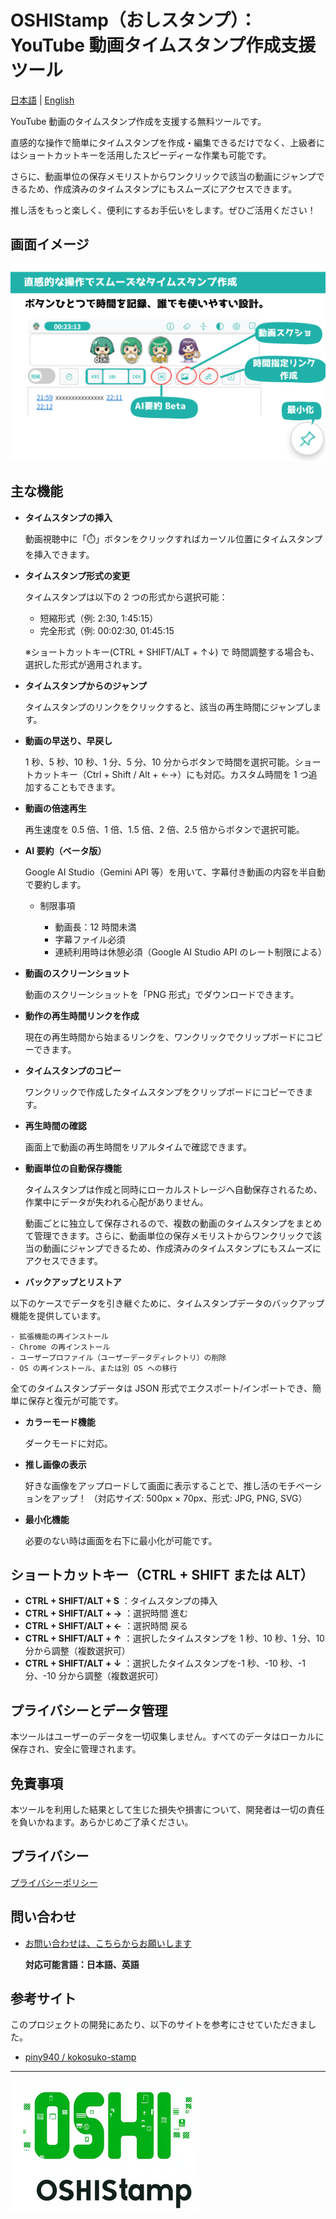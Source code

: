 # OSHIStamp（おしスタンプ）：YouTube 動画タイムスタンプ作成支援ツール

[日本語](README.md) | [English](README-EN.md)

YouTube 動画のタイムスタンプ作成を支援する無料ツールです。

直感的な操作で簡単にタイムスタンプを作成・編集できるだけでなく、上級者にはショートカットキーを活用したスピーディーな作業も可能です。

さらに、動画単位の保存メモリストからワンクリックで該当の動画にジャンプできるため、作成済みのタイムスタンプにもスムーズにアクセスできます。

推し活をもっと楽しく、便利にするお手伝いをします。ぜひご活用ください！

## 画面イメージ

![alt text](./images/image-screen.png)

## 主な機能

- **タイムスタンプの挿入**

  動画視聴中に「⏱️」ボタンをクリックすればカーソル位置にタイムスタンプを挿入できます。

- **タイムスタンプ形式の変更**

  タイムスタンプは以下の 2 つの形式から選択可能：

  - 短縮形式（例: 2:30, 1:45:15）
  - 完全形式（例: 00:02:30, 01:45:15

  ※ショートカットキー(CTRL + SHIFT/ALT + ↑↓) で 時間調整する場合も、選択した形式が適用されます。

- **タイムスタンプからのジャンプ**

  タイムスタンプのリンクをクリックすると、該当の再生時間にジャンプします。

- **動画の早送り、早戻し**

  1 秒、5 秒、10 秒、1 分、5 分、10 分からボタンで時間を選択可能。ショートカットキー（Ctrl + Shift / Alt + ←→）にも対応。カスタム時間を 1 つ追加することもできます。

- **動画の倍速再生**

  再生速度を 0.5 倍、1 倍、1.5 倍、2 倍、2.5 倍からボタンで選択可能。

- **AI 要約（ベータ版）**

  Google AI Studio（Gemini API 等）を用いて、字幕付き動画の内容を半自動で要約します。

  - 制限事項

    - 動画長：12 時間未満
    - 字幕ファイル必須
    - 連続利用時は休憩必須（Google AI Studio API のレート制限による）

- **動画のスクリーンショット**

  動画のスクリーンショットを「PNG 形式」でダウンロードできます。

- **動作の再生時間リンクを作成**

  現在の再生時間から始まるリンクを、ワンクリックでクリップボードにコピーできます。

- **タイムスタンプのコピー**

  ワンクリックで作成したタイムスタンプをクリップボードにコピーできます。

- **再生時間の確認**

  画面上で動画の再生時間をリアルタイムで確認できます。

- **動画単位の自動保存機能**

  タイムスタンプは作成と同時にローカルストレージへ自動保存されるため、作業中にデータが失われる心配がありません。

  動画ごとに独立して保存されるので、複数の動画のタイムスタンプをまとめて管理できます。さらに、動画単位の保存メモリストからワンクリックで該当の動画にジャンプできるため、作成済みのタイムスタンプにもスムーズにアクセスできます。

- **バックアップとリストア**

以下のケースでデータを引き継ぐために、タイムスタンプデータのバックアップ機能を提供しています。

    - 拡張機能の再インストール
    - Chrome の再インストール
    - ユーザープロファイル（ユーザーデータディレクトリ）の削除
    - OS の再インストール、または別 OS への移行

全てのタイムスタンプデータは JSON 形式でエクスポート/インポートでき、簡単に保存と復元が可能です。

- **カラーモード機能**

  ダークモードに対応。

- **推し画像の表示**

  好きな画像をアップロードして画面に表示することで、推し活のモチベーションをアップ！
  （対応サイズ: 500px × 70px、形式: JPG, PNG, SVG）

- **最小化機能**

  必要のない時は画面を右下に最小化が可能です。

## ショートカットキー（CTRL + SHIFT または ALT）

- **CTRL + SHIFT/ALT + S** ：タイムスタンプの挿入
- **CTRL + SHIFT/ALT + →** ：選択時間 進む
- **CTRL + SHIFT/ALT + ←** ：選択時間 戻る
- **CTRL + SHIFT/ALT + ↑** ：選択したタイムスタンプを 1 秒、10 秒、1 分、10 分から調整（複数選択可）
- **CTRL + SHIFT/ALT + ↓** ：選択したタイムスタンプを-1 秒、-10 秒、-1 分、-10 分から調整（複数選択可）

## プライバシーとデータ管理

本ツールはユーザーのデータを一切収集しません。すべてのデータはローカルに保存され、安全に管理されます。

## 免責事項

本ツールを利用した結果として生じた損失や損害について、開発者は一切の責任を負いかねます。あらかじめご了承ください。

## プライバシー

[プライバシーポリシー](https://takanori-azegami-jp.github.io/OSHIStamp-docs/)

## 問い合わせ

- [お問い合わせは、こちらからお願いします](https://github.com/takanori-azegami-jp/OSHIStamp-docs/issues)

  **対応可能言語：日本語、英語**

## 参考サイト

このプロジェクトの開発にあたり、以下のサイトを参考にさせていただきました。

- [piny940 / kokosuko-stamp](https://github.com/piny940/kokosuko-stamp)

---

![alt text](./images/image-logo.png)
